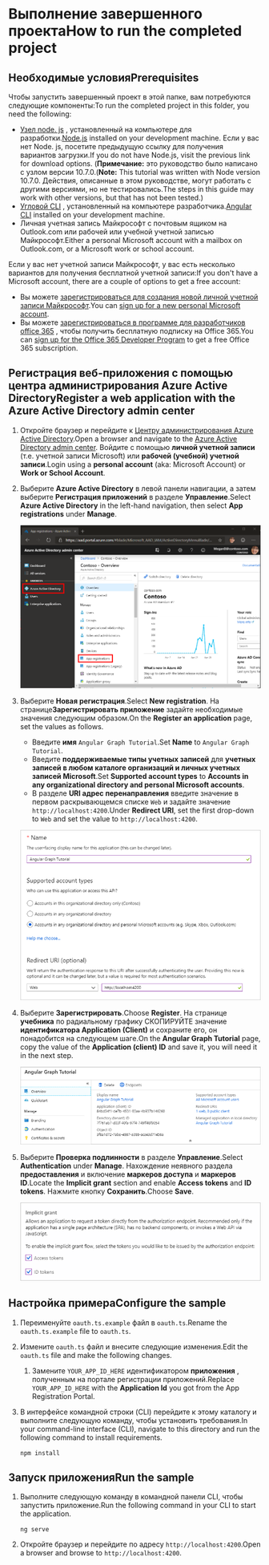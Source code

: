 # <a name="how-to-run-the-completed-project"></a><span data-ttu-id="c4c01-101">Выполнение завершенного проекта</span><span class="sxs-lookup"><span data-stu-id="c4c01-101">How to run the completed project</span></span>

## <a name="prerequisites"></a><span data-ttu-id="c4c01-102">Необходимые условия</span><span class="sxs-lookup"><span data-stu-id="c4c01-102">Prerequisites</span></span>

<span data-ttu-id="c4c01-103">Чтобы запустить завершенный проект в этой папке, вам потребуются следующие компоненты:</span><span class="sxs-lookup"><span data-stu-id="c4c01-103">To run the completed project in this folder, you need the following:</span></span>

- <span data-ttu-id="c4c01-104">[Узел node. js](https://nodejs.org) , установленный на компьютере для разработки.</span><span class="sxs-lookup"><span data-stu-id="c4c01-104">[Node.js](https://nodejs.org) installed on your development machine.</span></span> <span data-ttu-id="c4c01-105">Если у вас нет Node. js, посетите предыдущую ссылку для получения вариантов загрузки.</span><span class="sxs-lookup"><span data-stu-id="c4c01-105">If you do not have Node.js, visit the previous link for download options.</span></span> <span data-ttu-id="c4c01-106">(**Примечание:** это руководство было написано с узлом версии 10.7.0.</span><span class="sxs-lookup"><span data-stu-id="c4c01-106">(**Note:** This tutorial was written with Node version 10.7.0.</span></span> <span data-ttu-id="c4c01-107">Действия, описанные в этом руководстве, могут работать с другими версиями, но не тестировались.</span><span class="sxs-lookup"><span data-stu-id="c4c01-107">The steps in this guide may work with other versions, but that has not been tested.)</span></span>
- <span data-ttu-id="c4c01-108">[Угловой CLI](https://cli.angular.io/) , установленный на компьютере разработчика.</span><span class="sxs-lookup"><span data-stu-id="c4c01-108">[Angular CLI](https://cli.angular.io/) installed on your development machine.</span></span>
- <span data-ttu-id="c4c01-109">Личная учетная запись Майкрософт с почтовым ящиком на Outlook.com или рабочей или учебной учетной записью Майкрософт.</span><span class="sxs-lookup"><span data-stu-id="c4c01-109">Either a personal Microsoft account with a mailbox on Outlook.com, or a Microsoft work or school account.</span></span>

<span data-ttu-id="c4c01-110">Если у вас нет учетной записи Майкрософт, у вас есть несколько вариантов для получения бесплатной учетной записи:</span><span class="sxs-lookup"><span data-stu-id="c4c01-110">If you don't have a Microsoft account, there are a couple of options to get a free account:</span></span>

- <span data-ttu-id="c4c01-111">Вы можете [зарегистрироваться для создания новой личной учетной записи Майкрософт](https://signup.live.com/signup?wa=wsignin1.0&rpsnv=12&ct=1454618383&rver=6.4.6456.0&wp=MBI_SSL_SHARED&wreply=https://mail.live.com/default.aspx&id=64855&cbcxt=mai&bk=1454618383&uiflavor=web&uaid=b213a65b4fdc484382b6622b3ecaa547&mkt=E-US&lc=1033&lic=1).</span><span class="sxs-lookup"><span data-stu-id="c4c01-111">You can [sign up for a new personal Microsoft account](https://signup.live.com/signup?wa=wsignin1.0&rpsnv=12&ct=1454618383&rver=6.4.6456.0&wp=MBI_SSL_SHARED&wreply=https://mail.live.com/default.aspx&id=64855&cbcxt=mai&bk=1454618383&uiflavor=web&uaid=b213a65b4fdc484382b6622b3ecaa547&mkt=E-US&lc=1033&lic=1).</span></span>
- <span data-ttu-id="c4c01-112">Вы можете [зарегистрироваться в программе для разработчиков office 365](https://developer.microsoft.com/office/dev-program) , чтобы получить бесплатную подписку на Office 365.</span><span class="sxs-lookup"><span data-stu-id="c4c01-112">You can [sign up for the Office 365 Developer Program](https://developer.microsoft.com/office/dev-program) to get a free Office 365 subscription.</span></span>

## <a name="register-a-web-application-with-the-azure-active-directory-admin-center"></a><span data-ttu-id="c4c01-113">Регистрация веб-приложения с помощью центра администрирования Azure Active Directory</span><span class="sxs-lookup"><span data-stu-id="c4c01-113">Register a web application with the Azure Active Directory admin center</span></span>

1. <span data-ttu-id="c4c01-114">Откройте браузер и перейдите к [Центру администрирования Azure Active Directory](https://aad.portal.azure.com).</span><span class="sxs-lookup"><span data-stu-id="c4c01-114">Open a browser and navigate to the [Azure Active Directory admin center](https://aad.portal.azure.com).</span></span> <span data-ttu-id="c4c01-115">Войдите с помощью **личной учетной записи** (т.е. учетной записи Microsoft) или **рабочей (учебной) учетной записи**.</span><span class="sxs-lookup"><span data-stu-id="c4c01-115">Login using a **personal account** (aka: Microsoft Account) or **Work or School Account**.</span></span>

1. <span data-ttu-id="c4c01-116">Выберите **Azure Active Directory** в левой панели навигации, а затем выберите **Регистрация приложений** в разделе **Управление**.</span><span class="sxs-lookup"><span data-stu-id="c4c01-116">Select **Azure Active Directory** in the left-hand navigation, then select **App registrations** under **Manage**.</span></span>

    ![<span data-ttu-id="c4c01-117">Снимок экрана с регистрациями приложений</span><span class="sxs-lookup"><span data-stu-id="c4c01-117">A screenshot of the App registrations</span></span> ](/tutorial/images/aad-portal-app-registrations.png)

1. <span data-ttu-id="c4c01-118">Выберите **Новая регистрация**.</span><span class="sxs-lookup"><span data-stu-id="c4c01-118">Select **New registration**.</span></span> <span data-ttu-id="c4c01-119">На странице**Зарегистрировать приложение** задайте необходимые значения следующим образом.</span><span class="sxs-lookup"><span data-stu-id="c4c01-119">On the **Register an application** page, set the values as follows.</span></span>

    - <span data-ttu-id="c4c01-120">Введите **имя** `Angular Graph Tutorial`.</span><span class="sxs-lookup"><span data-stu-id="c4c01-120">Set **Name** to `Angular Graph Tutorial`.</span></span>
    - <span data-ttu-id="c4c01-121">Введите **поддерживаемые типы учетных записей** для **учетных записей в любом каталоге организаций и личных учетных записей Microsoft**.</span><span class="sxs-lookup"><span data-stu-id="c4c01-121">Set **Supported account types** to **Accounts in any organizational directory and personal Microsoft accounts**.</span></span>
    - <span data-ttu-id="c4c01-122">В разделе **URI адрес перенаправления** введите значение в первом раскрывающемся списке `Web` и задайте значение `http://localhost:4200`.</span><span class="sxs-lookup"><span data-stu-id="c4c01-122">Under **Redirect URI**, set the first drop-down to `Web` and set the value to `http://localhost:4200`.</span></span>

    ![Снимок страницы "регистрация приложения"](/tutorial/images/aad-register-an-app.png)

1. <span data-ttu-id="c4c01-124">Выберите **Зарегистрировать**.</span><span class="sxs-lookup"><span data-stu-id="c4c01-124">Choose **Register**.</span></span> <span data-ttu-id="c4c01-125">На странице **учебника** по радиальному графику СКОПИРУЙТЕ значение **идентификатора Application (Client)** и сохраните его, он понадобится на следующем шаге.</span><span class="sxs-lookup"><span data-stu-id="c4c01-125">On the **Angular Graph Tutorial** page, copy the value of the **Application (client) ID** and save it, you will need it in the next step.</span></span>

    ![Снимок экрана с ИДЕНТИФИКАТОРом приложения для новой регистрации приложения](/tutorial/images/aad-application-id.png)

1. <span data-ttu-id="c4c01-127">Выберите **Проверка подлинности** в разделе **Управление**.</span><span class="sxs-lookup"><span data-stu-id="c4c01-127">Select **Authentication** under **Manage**.</span></span> <span data-ttu-id="c4c01-128">Нахождение неявного раздела **предоставления** и включение **маркеров доступа** и **маркеров ID**.</span><span class="sxs-lookup"><span data-stu-id="c4c01-128">Locate the **Implicit grant** section and enable **Access tokens** and **ID tokens**.</span></span> <span data-ttu-id="c4c01-129">Нажмите кнопку **Сохранить**.</span><span class="sxs-lookup"><span data-stu-id="c4c01-129">Choose **Save**.</span></span>

    ![Снимок экрана с неявным разделом предоставления](/tutorial/images/aad-implicit-grant.png)

## <a name="configure-the-sample"></a><span data-ttu-id="c4c01-131">Настройка примера</span><span class="sxs-lookup"><span data-stu-id="c4c01-131">Configure the sample</span></span>

1. <span data-ttu-id="c4c01-132">Переименуйте `oauth.ts.example` файл в `oauth.ts`.</span><span class="sxs-lookup"><span data-stu-id="c4c01-132">Rename the `oauth.ts.example` file to `oauth.ts`.</span></span>
1. <span data-ttu-id="c4c01-133">Измените `oauth.ts` файл и внесите следующие изменения.</span><span class="sxs-lookup"><span data-stu-id="c4c01-133">Edit the `oauth.ts` file and make the following changes.</span></span>
    1. <span data-ttu-id="c4c01-134">Замените `YOUR_APP_ID_HERE` идентификатором **приложения** , полученным на портале регистрации приложений.</span><span class="sxs-lookup"><span data-stu-id="c4c01-134">Replace `YOUR_APP_ID_HERE` with the **Application Id** you got from the App Registration Portal.</span></span>
1. <span data-ttu-id="c4c01-135">В интерфейсе командной строки (CLI) перейдите к этому каталогу и выполните следующую команду, чтобы установить требования.</span><span class="sxs-lookup"><span data-stu-id="c4c01-135">In your command-line interface (CLI), navigate to this directory and run the following command to install requirements.</span></span>

    ```Shell
    npm install
    ```

## <a name="run-the-sample"></a><span data-ttu-id="c4c01-136">Запуск приложения</span><span class="sxs-lookup"><span data-stu-id="c4c01-136">Run the sample</span></span>

1. <span data-ttu-id="c4c01-137">Выполните следующую команду в командной панели CLI, чтобы запустить приложение.</span><span class="sxs-lookup"><span data-stu-id="c4c01-137">Run the following command in your CLI to start the application.</span></span>

    ```Shell
    ng serve
    ```

1. <span data-ttu-id="c4c01-138">Откройте браузер и перейдите по адресу `http://localhost:4200`.</span><span class="sxs-lookup"><span data-stu-id="c4c01-138">Open a browser and browse to `http://localhost:4200`.</span></span>
